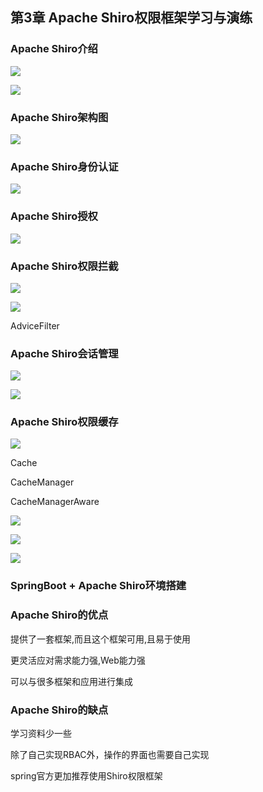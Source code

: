 ## 第3章 Apache Shiro权限框架学习与演练

### Apache Shiro介绍
![](https://img2020.cnblogs.com/blog/1231979/202009/1231979-20200921205821102-924651493.png)

![](https://img2020.cnblogs.com/blog/1231979/202009/1231979-20200921205913131-1330835068.png)


### Apache Shiro架构图
![](https://img2020.cnblogs.com/blog/1231979/202009/1231979-20200921210113080-1762182704.png)



### Apache Shiro身份认证
![](https://img2020.cnblogs.com/blog/1231979/202009/1231979-20200921210403348-1986373908.png)


### Apache Shiro授权
![](https://img2020.cnblogs.com/blog/1231979/202009/1231979-20200921210828924-2087939066.png)



### Apache Shiro权限拦截
![](https://img2020.cnblogs.com/blog/1231979/202009/1231979-20200921211508912-546859233.png)

![](https://img2020.cnblogs.com/blog/1231979/202009/1231979-20200921211545579-1167503432.png)



AdviceFilter



### Apache Shiro会话管理
![](https://img2020.cnblogs.com/blog/1231979/202009/1231979-20200921211633022-1285840150.png)

![](https://img2020.cnblogs.com/blog/1231979/202009/1231979-20200921211742223-1572181902.png)



### Apache Shiro权限缓存
![](https://img2020.cnblogs.com/blog/1231979/202009/1231979-20200921211857787-887288339.png)

Cache

CacheManager

CacheManagerAware

![](https://img2020.cnblogs.com/blog/1231979/202009/1231979-20200921212037520-275806858.png)

![](https://img2020.cnblogs.com/blog/1231979/202009/1231979-20200921212129508-1830918887.png)

![](https://img2020.cnblogs.com/blog/1231979/202009/1231979-20200921212142916-652225501.png)




### SpringBoot + Apache Shiro环境搭建


### Apache Shiro的优点
提供了一套框架,而且这个框架可用,且易于使用

更灵活应对需求能力强,Web能力强

可以与很多框架和应用进行集成



### Apache Shiro的缺点
学习资料少一些

除了自己实现RBAC外，操作的界面也需要自己实现



spring官方更加推荐使用Shiro权限框架
